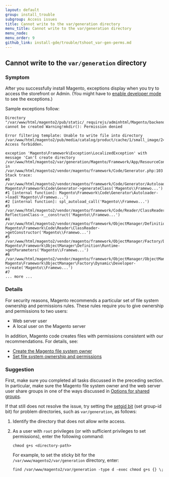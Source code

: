 ```yaml
---
layout: default
group: install_trouble
subgroup: Access issues
title: Cannot write to the var/generation directory
menu_title: Cannot write to the var/generation directory
menu_node: 
menu_order: 9
github_link: install-gde/trouble/tshoot_var-gen-perms.md
---
```



<h2 id="trouble-install-gen">Cannot write to the <code>var/generation</code> directory</h2>

### Symptom
After you successfully install Magento, exceptions display when you try to access the storefront or Admin. (You might have to <a href="{{ site.gdeurl }}http://devdocs.magento.com/guides/v2.0/config-guide/cli/config-cli-subcommands-mode.html#config-mode">
enable developer mode</a> to see the exceptions.)

Sample exceptions follow:

	Directory "/var/www/html/magento2/pub/static/_requirejs/adminhtml/Magento/backend/en_US" cannot be created Warning!mkdir(): Permission denied

	Error filtering template: Unable to write file into directory /var/www/html/magento2/pub/media/catalog/product/cache/1/small_image/240x300/beff4985b56e3afdbeabfc89641a4582/m/b. Access forbidden.

	exception 'Magento\Framework\Exception\LocalizedException' with message 'Can't create directory /var/www/html/magento2/var/generation/Magento/Framework/App/ResourceConnection/.' in /var/www/html/magento2/vendor/magento/framework/Code/Generator.php:103 Stack trace: 
	#0 /var/www/html/magento2/vendor/magento/framework/Code/Generator/Autoloader.php(35): Magento\Framework\Code\Generator->generateClass('Magento\\Framewo...') 
	#1 [internal function]: Magento\Framework\Code\Generator\Autoloader->load('Magento\\Framewo...') 
	#2 [internal function]: spl_autoload_call('Magento\\Framewo...') 
	#3 /var/www/html/magento2/vendor/magento/framework/Code/Reader/ClassReader.php(19): ReflectionClass->__construct('Magento\\Framewo...') 
	#4 /var/www/html/magento2/vendor/magento/framework/ObjectManager/Definition/Runtime.php(44): Magento\Framework\Code\Reader\ClassReader->getConstructor('Magento\\Framewo...') 
	#5 /var/www/html/magento2/vendor/magento/framework/ObjectManager/Factory/Dynamic/Developer.php(71): Magento\Framework\ObjectManager\Definition\Runtime->getParameters('Magento\\Framewo...') 
	#6 /var/www/html/magento2/vendor/magento/framework/ObjectManager/ObjectManager.php(71): Magento\Framework\ObjectManager\Factory\Dynamic\Developer->create('Magento\\Framewo...') 
	#7 
	... more ...

### Details
For security reasons, Magento recommends a particular set of file system ownership and permissions rules. These rules require you to give ownership and permissions to two users:

*	Web server user
*	A local user on the Magento server

In addition, Magento code creates files with permissions consistent with our recommendations. For details, see:

*	<a href="{{ site.gdeurl }}install-gde/prereq/apache-user.html">Create the Magento file system owner</a>
*	<a href="{{ site.gdeurl }}install-gde/prereq/integrator_install.html#instgde-prereq-compose-access">Set file system ownership and permissions</a>
 
### Suggestion
First, make sure you completed all tasks discussed in the preceding section. In particular, make sure the Magento file system owner and the web server user share groups in one of the ways discussed in <a href="{{ site.gdeurl }}install-gde/prereq/apache-user.html#install-update-depend-user-group">Options for shared groups</a>.

If that still does not resolve the issue, try setting the <a href="https://en.wikipedia.org/wiki/Setuid#setuid_and_setgid_on_directories" target="_blank">setgid bit</a> (set group-id bit) for problem directories, such as `var/generation`, as follows:

1.	Identify the directory that does not allow write access.
2.	As a user with `root` privileges (or with sufficient privileges to set permissions), enter the following command:

		chmod g+s <directory-path>

	For example, to set the sticky bit for the `/var/www/magento2/var/generation` directory, enter:

		find /var/www/magento2/var/generation -type d -exec chmod g+s {} \;

